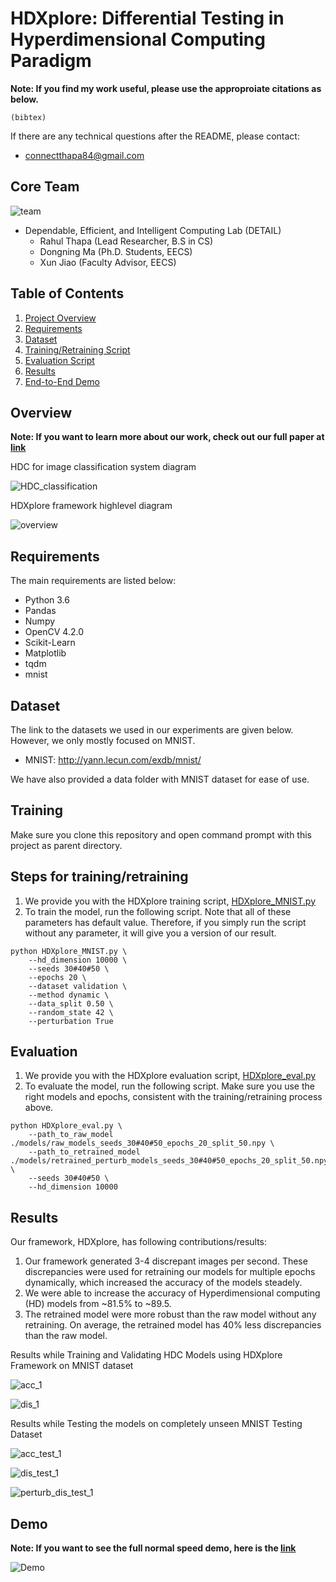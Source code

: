 # HDXplore: Differential Testing in Hyperdimensional Computing Paradigm

**Note: If you find my work useful, please use the approproiate citations as below.**

```
(bibtex)
```

If there are any technical questions after the README, please contact:
* connectthapa84@gmail.com

## Core Team
![team](https://github.com/CSC4790-Fall2020-Org/senior-project-hdc-rahul-thapa/blob/master/assets/team.jpg)

* Dependable, Efficient, and Intelligent Computing Lab (DETAIL)
  	* Rahul Thapa (Lead Researcher, B.S in CS)
	* Dongning Ma (Ph.D. Students, EECS)
	* Xun Jiao (Faculty Advisor, EECS)

## Table of Contents
1. [Project Overview](#Overview)
2. [Requirements](#Requirements)
3. [Dataset](#Dataset) 
4. [Training/Retraining Script](#Training)
5. [Evaluation Script](#Evaluation)
6. [Results](#Results)
7. [End-to-End Demo](#Demo)

## Overview

**Note: If you want to learn more about our work, check out our full paper at [link](link)**

HDC for image classification system diagram

![HDC_classification](https://github.com/CSC4790-Fall2020-Org/senior-project-hdc-rahul-thapa/blob/master/assets/HDC_classification.jpeg)

HDXplore framework highlevel diagram

![overview](https://github.com/CSC4790-Fall2020-Org/senior-project-hdc-rahul-thapa/blob/master/assets/HDC_design_diagram.png)

## Requirements

The main requirements are listed below:
* Python 3.6
* Pandas
* Numpy
* OpenCV 4.2.0
* Scikit-Learn
* Matplotlib
* tqdm
* mnist

## Dataset

The link to the datasets we used in our experiments are given below. However, we only mostly focused on MNIST.

* MNIST: http://yann.lecun.com/exdb/mnist/

We have also provided a data folder with MNIST dataset for ease of use.  

## Training
Make sure you clone this repository and open command prompt with this project as parent directory. 

## Steps for training/retraining
1. We provide you with the HDXplore training script, [HDXplore_MNIST.py](./HDXplore_MNIST.py)
2. To train the model, run the following script. Note that all of these parameters has default value. Therefore, if you simply run the script without any parameter, it will give you a version of our result. 
```
python HDXplore_MNIST.py \
    --hd_dimension 10000 \
    --seeds 30#40#50 \
    --epochs 20 \
    --dataset validation \
    --method dynamic \
    --data_split 0.50 \
    --random_state 42 \
    --perturbation True
```
## Evaluation
1. We provide you with the HDXplore evaluation script, [HDXplore_eval.py](./HDXplore_eval.py)
2. To evaluate the model, run the following script. Make sure you use the right models and epochs, consistent with the training/retraining process above. 
```
python HDXplore_eval.py \
    --path_to_raw_model ./models/raw_models_seeds_30#40#50_epochs_20_split_50.npy \
    --path_to_retrained_model ./models/retrained_perturb_models_seeds_30#40#50_epochs_20_split_50.npy \
    --seeds 30#40#50 \
    --hd_dimension 10000
```

## Results

Our framework, HDXplore, has following contributions/results:

1. Our framework generated 3-4 discrepant images per second. These discrepancies were used for retraining our models for multiple epochs dynamically, which increased the accuracy of the models steadely.
2. We were able to increase the accuracy of Hyperdimensional computing (HD) models from ~81.5% to ~89.5.
3. The retrained model were more robust than the raw model without any retraining. On average, the retrained model has 40% less discrepancies than the raw model.

Results while Training and Validating HDC Models using HDXplore Framework on MNIST dataset

![acc_1](https://github.com/CSC4790-Fall2020-Org/senior-project-hdc-rahul-thapa/blob/master/assets/accuracy_curve.png)

![dis_1](https://github.com/CSC4790-Fall2020-Org/senior-project-hdc-rahul-thapa/blob/master/assets/discrepancies_curve.png)

Results while Testing the models on completely unseen MNIST Testing Dataset

![acc_test_1](https://github.com/CSC4790-Fall2020-Org/senior-project-hdc-rahul-thapa/blob/master/assets/accuracy_test_bar.png)

![dis_test_1](https://github.com/CSC4790-Fall2020-Org/senior-project-hdc-rahul-thapa/blob/master/assets/dis_test_bar.png)

![perturb_dis_test_1](https://github.com/CSC4790-Fall2020-Org/senior-project-hdc-rahul-thapa/blob/master/assets/perturb_dis_test_bar.png)


## Demo

**Note: If you want to see the full normal speed demo, here is the [link](https://drive.google.com/file/d/1XuxvOmO_U44uPGPP4FpCt9bfVqdzczBW/view?usp=sharing)**

![Demo](https://github.com/CSC4790-Fall2020-Org/senior-project-hdc-rahul-thapa/blob/master/assets/HDXplore_split_50_edit.gif)


